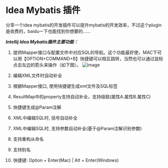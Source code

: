 # Idea Mybatis 插件
分享一个idea mybatis的开发插件可以提升mybatis的开发效率，不过这个plugin是收费的，baidu一下也能找到你想要的......

***Intellij Idea Mybatis插件主要功能：***

1. 提供Mapper接口与配置文件中对应SQL的导航。这个功能最好使，MAC下可以用【OPTION+COMMAND+B】快捷键可以相互跳转，当然也可以通过鼠标点击左边的箭头来操作（如下图）。
![image](http://blogimages.oss-cn-hangzhou.aliyuncs.com/ide_mybatis_plugin.png)

2. 编辑XML文件时自动补全
3. 根据Mapper接口, 使用快捷键生成xml文件及SQL标签
4. ResultMap中的property支持自动补全，支持级联(属性A.属性B.属性C)
5. 快捷键生成@Param注解
6. XML中编辑SQL时, 括号自动补全
7. XML中编辑SQL时, 支持参数自动补全(基于@Param注解识别参数)
8. 支持重构从命名
9. 支持别名
10. 快捷键:   Option + Enter(Mac) | Alt + Enter(Windows)




